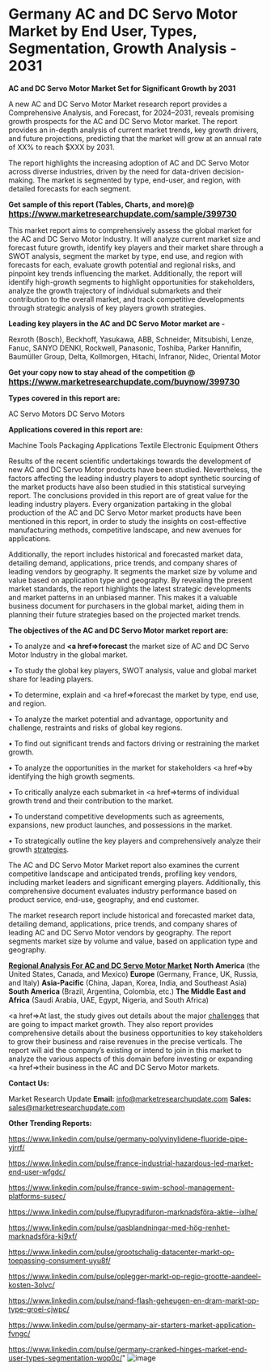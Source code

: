 # Germany AC and DC Servo Motor Market by End User, Types, Segmentation, Growth Analysis - 2031

<strong>AC and DC Servo Motor Market Set for Significant Growth by 2031</strong>

A new AC and DC Servo Motor Market research report provides a Comprehensive Analysis, and Forecast, for 2024–2031, reveals promising growth prospects for the AC and DC Servo Motor market. The report provides an in-depth analysis of current market trends, key growth drivers, and future projections, predicting that the market will grow at an annual rate of XX% to reach $XXX by 2031.

The report highlights the increasing adoption of AC and DC Servo Motor across diverse industries, driven by the need for data-driven decision-making. The market is segmented by type, end-user, and region, with detailed forecasts for each segment.

<strong>Get sample of this report (Tables, Charts, and more)@ <a href=https://www.marketresearchupdate.com/sample/399730><font size=3 color=#0000ff>https://www.marketresearchupdate.com/sample/399730</font></a></strong>

This market report aims to comprehensively assess the global market for the AC and DC Servo Motor Industry. It will analyze current market size and forecast future growth, identify key players and their market share through a SWOT analysis, segment the market by type, end use, and region with forecasts for each, evaluate growth potential and regional risks, and pinpoint key trends influencing the market. Additionally, the report will identify high-growth segments to highlight opportunities for stakeholders, analyze the growth trajectory of individual submarkets and their contribution to the overall market, and track competitive developments through strategic analysis of key players growth strategies.

<strong>Leading key players in the AC and DC Servo Motor market are -</strong>

Rexroth (Bosch), Beckhoff, Yasukawa, ABB, Schneider, Mitsubishi, Lenze, Fanuc, SANYO DENKI, Rockwell, Panasonic, Toshiba, Parker Hannifin, Baumüller Group, Delta, Kollmorgen, Hitachi, Infranor, Nidec, Oriental Motor

<strong>Get your copy now to stay ahead of the competition @ <a href=https://www.marketresearchupdate.com/buynow/399730><font size=3 color=#0000ff>https://www.marketresearchupdate.com/buynow/399730</font></a></strong>

<strong>Types covered in this report are:</strong>

AC Servo Motors
DC Servo Motors

<strong>Applications covered in this report are:</strong>

Machine Tools
Packaging Applications
Textile
Electronic Equipment
Others

Results of the recent scientific undertakings towards the development of new AC and DC Servo Motor products have been studied. Nevertheless, the factors affecting the leading industry players to adopt synthetic sourcing of the market products have also been studied in this statistical surveying report. The conclusions provided in this report are of great value for the leading industry players. Every organization partaking in the global production of the AC and DC Servo Motor market products have been mentioned in this report, in order to study the insights on cost-effective manufacturing methods, competitive landscape, and new avenues for applications.

Additionally, the report includes historical and forecasted market data, detailing demand, applications, price trends, and company shares of leading vendors by geography. It segments the market size by volume and value based on application type and geography. By revealing the present market standards, the report highlights the latest strategic developments and market patterns in an unbiased manner. This makes it a valuable business document for purchasers in the global market, aiding them in planning their future strategies based on the projected market trends.

<strong>The objectives of the AC and DC Servo Motor market report are:</strong>

• To analyze and <strong><a href=><strong>forecast</strong></a></strong> the market size of AC and DC Servo Motor Industry in the global market.

• To study the global key players, SWOT analysis, value and global market share for leading players.

• To determine, explain and <a href=>forecast</a> the market by type, end use, and region.

• To analyze the market potential and advantage, opportunity and challenge, restraints and risks of global key regions.

• To find out significant trends and factors driving or restraining the market growth.

• To analyze the opportunities in the market for stakeholders <a href=>by</a> identifying the high growth segments.

• To critically analyze each submarket in <a href=>terms</a> of individual growth trend and their contribution to the market.

• To understand competitive developments such as agreements, expansions, new product launches, and possessions in the market.

• To strategically outline the key players and comprehensively analyze their growth <a href=ASDF881288>strategies</a>.

The AC and DC Servo Motor Market report also examines the current competitive landscape and anticipated trends, profiling key vendors, including market leaders and significant emerging players. Additionally, this comprehensive document evaluates industry performance based on product service, end-use, geography, and end customer.

The market research report include historical and forecasted market data, detailing demand, applications, price trends, and company shares of leading AC and DC Servo Motor vendors by geography. The report segments market size by volume and value, based on application type and geography.

<strong><u><b>Regional Analysis For AC and DC Servo Motor Market</b></u></strong>
<strong><b>North America</b></strong> (the United States, Canada, and Mexico)
<strong><b>Europe </b></strong>(Germany, France, UK, Russia, and Italy)
<strong><b>Asia-Pacific</b></strong> (China, Japan, Korea, India, and Southeast Asia)
<strong><b>South America</b></strong> (Brazil, Argentina, Colombia, etc.)
<strong><b>The Middle East and Africa</b></strong> (Saudi Arabia, UAE, Egypt, Nigeria, and South Africa)

<a href=>At last,</a> the study gives out details about the major <a href=ASDF991299>challenges</a> that are going to impact market growth. They also report provides comprehensive details about the business opportunities to key stakeholders to grow their business and raise revenues in the precise verticals. The report will aid the company’s existing or intend to join in this market to analyze the various aspects of this domain before investing or expanding <a href=>their</a> business in the AC and DC Servo Motor markets.

<strong>Contact Us:</strong>

Market Research Update
<strong>Email:</strong> info@marketresearchupdate.com
<strong>Sales:</strong> sales@marketresearchupdate.com

<strong>Other Trending Reports:</strong>

<a href=https://www.linkedin.com/pulse/germany-polyvinylidene-fluoride-pipe-yjrrf/>https://www.linkedin.com/pulse/germany-polyvinylidene-fluoride-pipe-yjrrf/</a>

<a href=https://www.linkedin.com/pulse/france-industrial-hazardous-led-market-end-user-wfgdc/>https://www.linkedin.com/pulse/france-industrial-hazardous-led-market-end-user-wfgdc/</a>

<a href=https://www.linkedin.com/pulse/france-swim-school-management-platforms-susec/>https://www.linkedin.com/pulse/france-swim-school-management-platforms-susec/</a>

<a href=https://www.linkedin.com/pulse/flupyradifuron-marknadsföra-aktie--ixlhe/>https://www.linkedin.com/pulse/flupyradifuron-marknadsföra-aktie--ixlhe/</a>

<a href=https://www.linkedin.com/pulse/gasblandningar-med-hög-renhet-marknadsföra-kj9xf/>https://www.linkedin.com/pulse/gasblandningar-med-hög-renhet-marknadsföra-kj9xf/</a>

<a href=https://www.linkedin.com/pulse/grootschalig-datacenter-markt-op-toepassing-consument-uyu8f/>https://www.linkedin.com/pulse/grootschalig-datacenter-markt-op-toepassing-consument-uyu8f/</a>

<a href=https://www.linkedin.com/pulse/oplegger-markt-op-regio-grootte-aandeel-kosten-3olvc/>https://www.linkedin.com/pulse/oplegger-markt-op-regio-grootte-aandeel-kosten-3olvc/</a>

<a href=https://www.linkedin.com/pulse/nand-flash-geheugen-en-dram-markt-op-type-groei-cjwpc/>https://www.linkedin.com/pulse/nand-flash-geheugen-en-dram-markt-op-type-groei-cjwpc/</a>

<a href=https://www.linkedin.com/pulse/germany-air-starters-market-application-fvngc/>https://www.linkedin.com/pulse/germany-air-starters-market-application-fvngc/</a>

<a href=https://www.linkedin.com/pulse/germany-cranked-hinges-market-end-user-types-segmentation-wop0c/>https://www.linkedin.com/pulse/germany-cranked-hinges-market-end-user-types-segmentation-wop0c/</a>"
![image](https://github.com/user-attachments/assets/eaa6b7d8-fcab-41f1-8f43-daa3dd85d07f)
